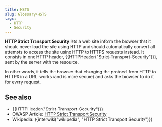 ```yaml
---
title: HSTS
slug: Glossary/HSTS
tags:
  - HTTP
  - Security
---
```

**HTTP Strict Transport Security** lets a web site inform the browser that it should never load the site using HTTP and should automatically convert all attempts to access the site using HTTP to HTTPS requests instead. It consists in one HTTP header, {{HTTPHeader("Strict-Transport-Security")}}, sent by the server with the resource.

In other words, it tells the browser that changing the protocol from HTTP to HTTPS in a URL  works (and is more secure) and asks the browser to do it for every request.

## See also

- {{HTTPHeader("Strict-Transport-Security")}}
- OWASP Article: [HTTP Strict Transport Security](https://www.owasp.org/index.php/HTTP_Strict_Transport_Security)
- Wikipedia: {{interwiki("wikipedia", "HTTP Strict Transport Security")}}
